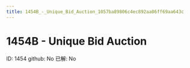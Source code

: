 ```yaml
---
title: 1454B_-_Unique_Bid_Auction_1057ba89806c4ec892aa06ff69aa643c
---
```


# 1454B - Unique Bid Auction

ID: 1454
github: No
已解: No